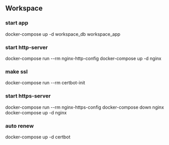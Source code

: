 ## Workspace

### start app
docker-compose up -d workspace_db workspace_app

### start http-server
docker-compose run --rm nginx-http-config
docker-compose up -d nginx

### make ssl
docker-compose run --rm certbot-init

### start https-server
docker-compose run --rm nginx-https-config
docker-compose down nginx
docker-compose up -d nginx

### auto renew
docker-compose up -d certbot
